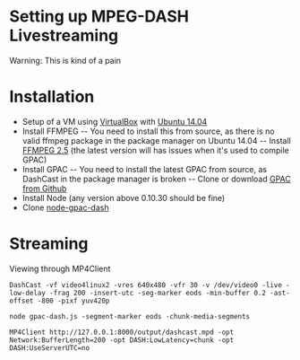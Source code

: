 Setting up MPEG-DASH Livestreaming
=================================

Warning: This is kind of a pain

Installation
============

- Setup of a VM using [VirtualBox](https://www.virtualbox.org/wiki/Downloads) with [Ubuntu 14.04](http://www.ubuntu.com/download/desktop)
- Install FFMPEG
-- You need to install this from source, as there is no valid ffmpeg package in the package manager on Ubuntu 14.04
-- Install [FFMPEG 2.5](https://www.ffmpeg.org/releases/ffmpeg-2.5.8.tar.xz) (the latest version will has issues when it's used to compile GPAC)
- Install GPAC
-- You need to install the latest GPAC from source, as DashCast in the package manager is broken
-- Clone or download [GPAC from Github](https://github.com/gpac/gpac)
- Install Node (any version above 0.10.30 should be fine)
- Clone [node-gpac-dash](https://github.com/gpac/node-gpac-dash)

Streaming
=========

Viewing through MP4Client

```
DashCast -vf video4linux2 -vres 640x480 -vfr 30 -v /dev/video0 -live -low-delay -frag 200 -insert-utc -seg-marker eods -min-buffer 0.2 -ast-offset -800 -pixf yuv420p

node gpac-dash.js -segment-marker eods -chunk-media-segments

MP4Client http://127.0.0.1:8000/output/dashcast.mpd -opt Network:BufferLength=200 -opt DASH:LowLatency=chunk -opt DASH:UseServerUTC=no
```
